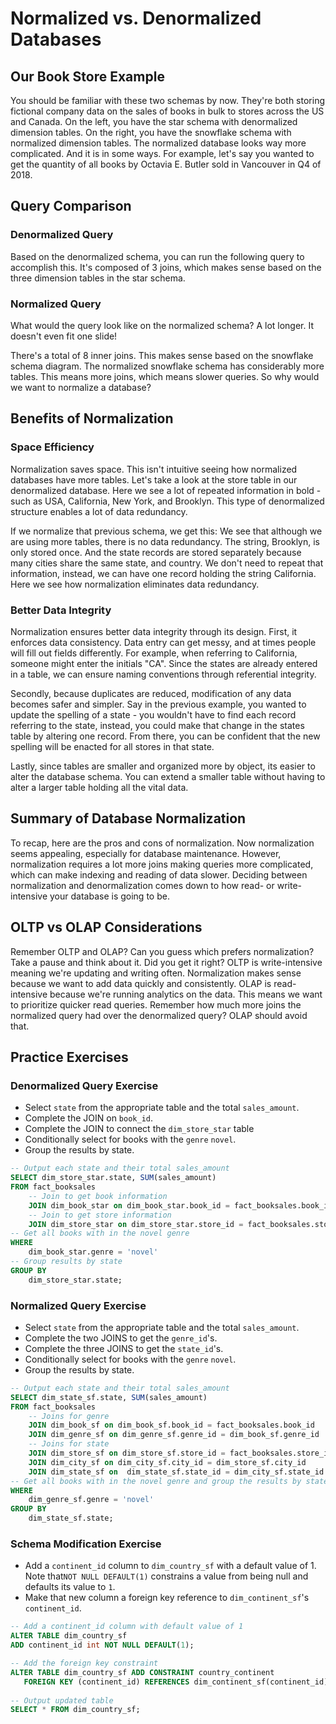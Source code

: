 # Normalized vs. Denormalized Databases

## Our Book Store Example

You should be familiar with these two schemas by now. They're both storing fictional company data on the sales of books in bulk to stores across the US and Canada. On the left, you have the star schema with denormalized dimension tables. On the right, you have the snowflake schema with normalized dimension tables. The normalized database looks way more complicated. And it is in some ways. For example, let's say you wanted to get the quantity of all books by Octavia E. Butler sold in Vancouver in Q4 of 2018.

## Query Comparison

### Denormalized Query

Based on the denormalized schema, you can run the following query to accomplish this. It's composed of 3 joins, which makes sense based on the three dimension tables in the star schema.

### Normalized Query

What would the query look like on the normalized schema? A lot longer. It doesn't even fit one slide!

There's a total of 8 inner joins. This makes sense based on the snowflake schema diagram. The normalized snowflake schema has considerably more tables. This means more joins, which means slower queries. So why would we want to normalize a database?

## Benefits of Normalization

### Space Efficiency

Normalization saves space. This isn't intuitive seeing how normalized databases have more tables. Let's take a look at the store table in our denormalized database. Here we see a lot of repeated information in bold - such as USA, California, New York, and Brooklyn. This type of denormalized structure enables a lot of data redundancy.

If we normalize that previous schema, we get this: We see that although we are using more tables, there is no data redundancy. The string, Brooklyn, is only stored once. And the state records are stored separately because many cities share the same state, and country. We don't need to repeat that information, instead, we can have one record holding the string California. Here we see how normalization eliminates data redundancy.

### Better Data Integrity

Normalization ensures better data integrity through its design. First, it enforces data consistency. Data entry can get messy, and at times people will fill out fields differently. For example, when referring to California, someone might enter the initials "CA". Since the states are already entered in a table, we can ensure naming conventions through referential integrity. 

Secondly, because duplicates are reduced, modification of any data becomes safer and simpler. Say in the previous example, you wanted to update the spelling of a state - you wouldn't have to find each record referring to the state, instead, you could make that change in the states table by altering one record. From there, you can be confident that the new spelling will be enacted for all stores in that state. 

Lastly, since tables are smaller and organized more by object, its easier to alter the database schema. You can extend a smaller table without having to alter a larger table holding all the vital data.

## Summary of Database Normalization

To recap, here are the pros and cons of normalization. Now normalization seems appealing, especially for database maintenance. However, normalization requires a lot more joins making queries more complicated, which can make indexing and reading of data slower. Deciding between normalization and denormalization comes down to how read- or write- intensive your database is going to be.

## OLTP vs OLAP Considerations

Remember OLTP and OLAP? Can you guess which prefers normalization? Take a pause and think about it. Did you get it right? OLTP is write-intensive meaning we're updating and writing often. Normalization makes sense because we want to add data quickly and consistently. OLAP is read-intensive because we're running analytics on the data. This means we want to prioritize quicker read queries. Remember how much more joins the normalized query had over the denormalized query? OLAP should avoid that.

## Practice Exercises

### Denormalized Query Exercise

- Select `state` from the appropriate table and the total `sales_amount`.
- Complete the JOIN on `book_id`.
- Complete the JOIN to connect the `dim_store_star` table
- Conditionally select for books with the `genre` `novel`.
- Group the results by state.

```sql
-- Output each state and their total sales_amount
SELECT dim_store_star.state, SUM(sales_amount)
FROM fact_booksales
    -- Join to get book information
    JOIN dim_book_star on dim_book_star.book_id = fact_booksales.book_id
    -- Join to get store information
    JOIN dim_store_star on dim_store_star.store_id = fact_booksales.store_id
-- Get all books with in the novel genre
WHERE  
    dim_book_star.genre = 'novel'
-- Group results by state
GROUP BY
    dim_store_star.state;
```

### Normalized Query Exercise

- Select `state` from the appropriate table and the total `sales_amount`.
- Complete the two JOINS to get the `genre_id`'s.
- Complete the three JOINS to get the `state_id`'s.
- Conditionally select for books with the `genre` `novel`.
- Group the results by state.

```sql
-- Output each state and their total sales_amount
SELECT dim_state_sf.state, SUM(sales_amount)
FROM fact_booksales
    -- Joins for genre
    JOIN dim_book_sf on dim_book_sf.book_id = fact_booksales.book_id
    JOIN dim_genre_sf on dim_genre_sf.genre_id = dim_book_sf.genre_id
    -- Joins for state 
    JOIN dim_store_sf on dim_store_sf.store_id = fact_booksales.store_id 
    JOIN dim_city_sf on dim_city_sf.city_id = dim_store_sf.city_id
    JOIN dim_state_sf on  dim_state_sf.state_id = dim_city_sf.state_id
-- Get all books with in the novel genre and group the results by state
WHERE  
    dim_genre_sf.genre = 'novel'
GROUP BY
    dim_state_sf.state;
```

### Schema Modification Exercise

- Add a `continent_id` column to `dim_country_sf` with a default value of 1. Note that`NOT NULL DEFAULT(1)` constrains a value from being null and defaults its value to `1`.
- Make that new column a foreign key reference to `dim_continent_sf`'s `continent_id`.

```sql
-- Add a continent_id column with default value of 1
ALTER TABLE dim_country_sf
ADD continent_id int NOT NULL DEFAULT(1);

-- Add the foreign key constraint
ALTER TABLE dim_country_sf ADD CONSTRAINT country_continent
   FOREIGN KEY (continent_id) REFERENCES dim_continent_sf(continent_id);
   
-- Output updated table
SELECT * FROM dim_country_sf;
```